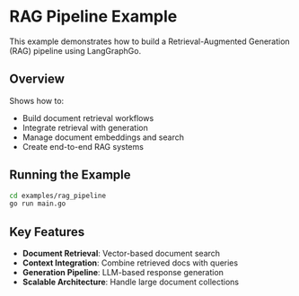 # RAG Pipeline Example

This example demonstrates how to build a Retrieval-Augmented Generation (RAG) pipeline using LangGraphGo.

## Overview

Shows how to:
- Build document retrieval workflows
- Integrate retrieval with generation
- Manage document embeddings and search
- Create end-to-end RAG systems

## Running the Example

```bash
cd examples/rag_pipeline
go run main.go
```

## Key Features

- **Document Retrieval**: Vector-based document search
- **Context Integration**: Combine retrieved docs with queries
- **Generation Pipeline**: LLM-based response generation
- **Scalable Architecture**: Handle large document collections